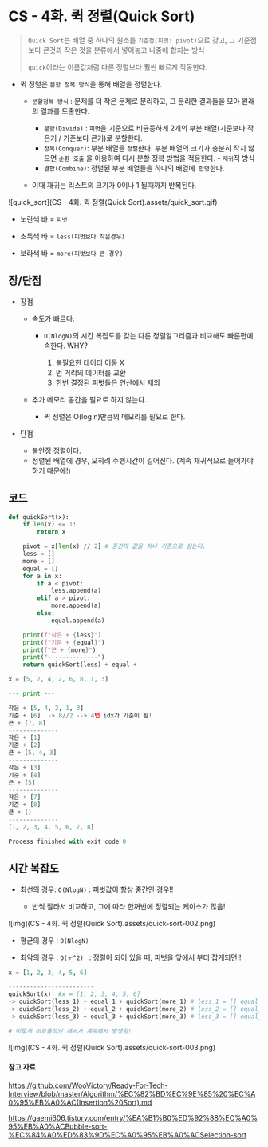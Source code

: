 # CS - 4화. 퀵 정렬(Quick Sort)

> `Quick Sort`는 배열 중 하나의 원소를 `기준점(피벗: pivot)`으로 갖고, 그 기준점보다 큰것과 작은 것을 분류에서 넣어놓고 나중에 합치는 방식
>
> `quick`이라는 이름값처럼 다른 정렬보다 훨씬 빠르게 작동한다.



- 퀵 정렬은 `분할 정복 방식`을 통해 배열을 정렬한다.
  - `분할정복 방식` : 문제를 더 작은 문제로 분리하고, 그 분리한 결과들을 모아 원래의 결과를 도출한다.
    - `분할(Divide)` : `피벗`을 기준으로 비균등하게 2개의 부분 배열(기준보다 작은거 / 기준보다 큰거)로 분할한다.
    - `정복(Conquer)`: 부분 배열을 `정렬`한다. 부분 배열의 크기가 충분히 작지 않으면 `순환 호출` 을 이용하여 다시 분할 정복 방법을 적용한다. - `재귀`적 방식
    - `결합(Combine)`: 정렬된 부분 배열들을 하나의 배열에` 합병`한다.

  - 이때 재귀는 리스트의 크기가 0이나 1 될때까지 반복된다.



![quick_sort](CS - 4화. 퀵 정렬(Quick Sort).assets/quick_sort.gif)



- 노란색 바 = `피벗` 

- 초록색 바 = `less(피벗보다 작은경우)`

- 보라색 바 = `more(피벗보다 큰 경우)`

  

  



## 장/단점

- 장점
  - 속도가 빠르다.

    - `O(NlogN)`의 시간 복잡도를 갖는 다른 정렬알고리즘과 비교해도 빠른편에 속한다. WHY?

      1. 불필요한 데이터 이동 X
      2. 먼 거리의 데이터를 교환
      3. 한번 결정된 피벗들은 연산에서 제외

      

  - 추가 메모리 공간을 필요로 하지 않는다.

    - 퀵 정렬은 O(log n)만큼의 메모리를 필요로 한다.
      

- 단점

  - 불안정 정렬이다.
  - 정렬된 배열에 경우, 오히려 수행시간이 길어진다. (계속 재귀적으로 들어가야하기 때문에!)





## 코드

```python
def quickSort(x):
    if len(x) <= 1:
        return x

    pivot = x[len(x) // 2] # 중간의 값을 하나 기준으로 삼는다.
    less = []
    more = []
    equal = []
    for a in x:
        if a < pivot:
            less.append(a)
        elif a > pivot:
            more.append(a)
        else:
            equal.append(a)

    print(f"작은 + {less}")
    print(f"기준 + {equal}")
    print(f"큰 + {more}")
    print("--------------")
    return quickSort(less) + equal + 

x = [5, 7, 4, 2, 6, 8, 1, 3]

--- print ---

작은 + [5, 4, 2, 1, 3]
기준 + [6]  -> 8//2 --> 4번 idx가 기준이 됨!
큰 + [7, 8]
--------------
작은 + [1]
기준 + [2]
큰 + [5, 4, 3]
--------------
작은 + [3]
기준 + [4]
큰 + [5]
--------------
작은 + [7]
기준 + [8]
큰 + []
--------------
[1, 2, 3, 4, 5, 6, 7, 8]

Process finished with exit code 0

```



## 시간 복잡도

- 최선의 경우: `O(NlogN)` : 피벗값이 항상 중간인 경우!!

  - 반씩 잘라서 비교하고, 그에 따라 한꺼번에 정렬되는 케이스가 많음!

  

![img](CS - 4화. 퀵 정렬(Quick Sort).assets/quick-sort-002.png)



- 평균의 경우 : `O(NlogN)` 

- 최악의 경우 : `O(ㅜ^2) ` : 정렬이 되어 있을 때, 피벗을 앞에서 부터 잡게되면!!

  

```python
x = [1, 2, 3, 4, 5, 6]

------------------------
quickSort(x)  #x = [1, 2, 3, 4, 5, 6]
-> quickSort(less_1) + equal_1 + quickSort(more_1) # less_1 = [] equal_1 = [1] more_1 = [2,3,4,5,6]
-> quickSort(less_2) + equal_2 + quickSort(more_2) # less_2 = [] equal_2 = [2] more_2 = [3,4,5,6]
-> quickSort(less_3) + equal_3 + quickSort(more_3) # less_3 = [] equal_3 = [3] more_3 = [4,5,6]

# 이렇게 비효율적인 재귀가 계속해서 발생함!
```



![img](CS - 4화. 퀵 정렬(Quick Sort).assets/quick-sort-003.png)







#### 참고 자료

https://github.com/WooVictory/Ready-For-Tech-Interview/blob/master/Algorithm/%EC%82%BD%EC%9E%85%20%EC%A0%95%EB%A0%AC(Insertion%20Sort).md

https://gaemi606.tistory.com/entry/%EA%B1%B0%ED%92%88%EC%A0%95%EB%A0%ACBubble-sort-%EC%84%A0%ED%83%9D%EC%A0%95%EB%A0%ACSelection-sort



